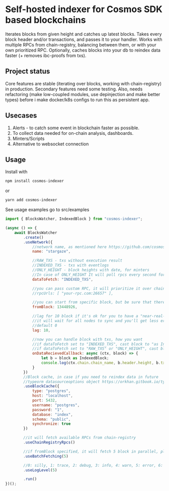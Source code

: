# Self-hosted indexer for Cosmos SDK based blockchains

Iterates blocks from given height and catches up latest blocks. Takes every block header and/or transactions, and passes it to your handler. Works with multiple RPCs from chain-registry, balancing between them, or with your own prioritized RPC. Optionally, caches blocks into your db to reindex data faster (+ removes ibc-proofs from txs).

## Project status

Core features are stable (iterating over blocks, working with chain-registry) in production. Secondary features need some testing. Also, needs refactoring (make low-coupled modules, use depinjection and make better types) before i make docker/k8s configs to run this as persistent app.

## Usecases

1. Alerts - to catch some event in blockchain faster as possible.
2. To collect data needed for on-chain analysis, dashboards.
3. Minters/Scripts
4. Alternative to websocket connection

## Usage

Install with  

```bash
npm install cosmos-indexer
```
or

```bash
yarn add cosmos-indexer
```

See usage examples go to src/examples



```js
import { BlocksWatcher, IndexedBlock } from "cosmos-indexer";

(async () => {
    await BlocksWatcher
        .create()
        .useNetwork({
            //network name, as mentioned here https://github.com/cosmos/chain-registry/
            name: "stargaze",

            //RAW_TXS - txs without execution result
            //INDEXED_TXS - txs with eventlogs
            //ONLY_HEIGHT - block heights with date, for minters
            //In case of ONLY_HEIGHT It will poll rpcs every second for new height (/status endpoint), so please don't run this for a long time. 
            dataToFetch: "INDEXED_TXS",

            //you can pass custom RPC, it will prioritize it over chain-registry's rpcs
            //rpcUrls: [ "your-rpc.com:26657" ],

            //you can start from specific block, but be sure that there's at least one node stores data from this block
            fromBlock: 13448926,

            //lag for 10 block if it's ok for you to have a "near-real-time" data, 
            //it will wait for all nodes to sync and you'll get less errors
            //default 0
            lag: 10,

            //now you can handle block with txs, how you want
            //if dataToFetch set to "INDEXED_TXS", cast block to "as IndexedBlock" 
            //if dataToFetch set to "RAW_TXS" or "ONLY_HEIGHT", cast block to "as Block"
            onDataRecievedCallback: async (ctx, block) => {
                let b = block as IndexedBlock;
                console.log(ctx.chain.chain_name, b.header.height, b.txs.map((x: any) => x.hash))
            }
        })
        //Block cache, in case if you need to reindex data in future
        //typeorm datasourceoptions object https://orkhan.gitbook.io/typeorm/docs/data-source-options 
        .useBlockCache({
            type: "postgres",
            host: "localhost",
            port: 5432,
            username: "postgres",
            password: "1",
            database: "index",
            schema: "public",
            synchronize: true
        })

        //it will fetch available RPCs from chain-registry 
        .useChainRegistryRpcs()

        //if fromBlock specified, it will fetch 5 block in parallel, please don't use large batches, rpc could throw 429's 
        .useBatchFetching(5)

        //0: silly, 1: trace, 2: debug, 3: info, 4: warn, 5: error, 6: fatal
        .useLogLevel(5)

        .run()
})();

```